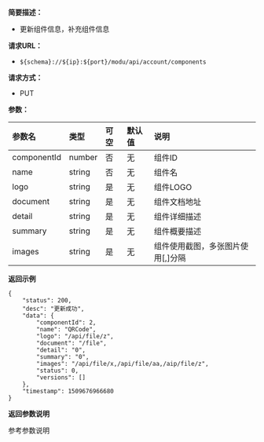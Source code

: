 **简要描述：** 

- 更新组件信息，补充组件信息

**请求URL：** 
- ` ${schema}://${ip}:${port}/modu/api/account/components `
  
**请求方式：**
- PUT 

**参数：** 

| 参数名 | 类型 | 可空 | 默认值 | 说明 |
| :-- | :-- | :-- | :-- | :-- |
| componentId | number | 否 | 无 | 组件ID |
| name | string | 否 | 无 | 组件名 |
| logo | string | 是 | 无 | 组件LOGO |
| document | string | 是 | 无 | 组件文档地址 |
| detail | string | 是 | 无 | 组件详细描述 |
| summary | string | 是 | 无 | 组件概要描述 |
| images | string | 是 | 无 | 组件使用截图，多张图片使用[,]分隔 |

 **返回示例**

``` 
{
    "status": 200,
    "desc": "更新成功",
    "data": {
        "componentId": 2,
        "name": "QRCode",
        "logo": "/api/file/z",
        "document": "/file",
        "detail": "0",
        "summary": "0",
        "images": "/api/file/x,/api/file/aa,/aip/file/z",
        "status": 0,
        "versions": []
    },
    "timestamp": 1509676966680
}
```

 **返回参数说明** 

参考参数说明

